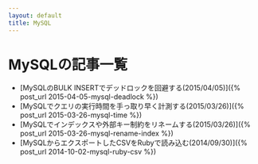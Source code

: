 ```yaml
---
layout: default
title: MySQL
---
```

# MySQLの記事一覧

- [MySQLのBULK INSERTでデッドロックを回避する(2015/04/05)]({% post_url 2015-04-05-mysql-deadlock %})
- [MySQLでクエリの実行時間を手っ取り早く計測する(2015/03/26)]({% post_url 2015-03-26-mysql-time %})
- [MySQLでインデックスや外部キー制約をリネームする(2015/03/26)]({% post_url 2015-03-26-mysql-rename-index %})
- [MySQLからエクスポートしたCSVをRubyで読み込む(2014/09/30)]({% post_url 2014-10-02-mysql-ruby-csv %})
